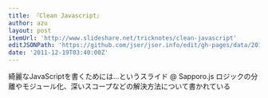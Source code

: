 ```yaml
---
title: 『Clean Javascript』
author: azu
layout: post
itemUrl: 'http://www.slideshare.net/tricknotes/clean-javascript'
editJSONPath: 'https://github.com/jser/jser.info/edit/gh-pages/data/2011/12/index.json'
date: '2011-12-19T03:40:00Z'
---
```

綺麗なJavaScriptを書くためには...というスライド @ Sapporo.js
ロジックの分離やモジュール化、深いスコープなどの解決方法について書かれている
